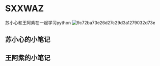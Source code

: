 # SXXWAZ
苏小心和王阿紫在一起学习python
![9c72ba73e26d27c29d3a1279032d73e](https://github.com/YanziWang-dot/SXXWAZ/assets/101793579/a3f29363-51f1-469f-8059-32662afa5da9)

## 苏小心的小笔记




## 王阿紫的小笔记
